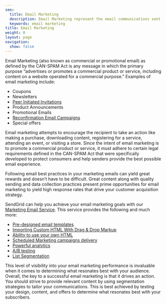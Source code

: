 ```yaml
---
seo:
  title: Email Marketing
  description: Email Marketing represent the email communications sent to promote a commercial product or service.
  keywords: email marketing
title: Email Marketing
weight: 0
layout: page
navigation:
  show: false
---
```


Email Marketing (also known as commercial or promotional email) as defined by the CAN-SPAM Act is any message in which the primary purpose “advertises or promotes a commercial product or service, including content on a website operated for a commercial purpose.” Examples of email marketing include:

* Coupons
* Newsletters
* [Peer Initiated Invitations]({{root_url}}/Glossary/peer_invitations.html)
* Product Announcements
* Promotional Emails
* [Reconfirmation Email Campaigns]({{root_url}}/Glossary/reconfirmation.html)
* Special offers

Email marketing attempts to encourage the recipient to take an action like making a purchase, downloading content, registering for a service, attending an event, or visiting a store. Since the intent of email marketing is to promote a commercial product or service, it must adhere to certain legal requirements defined in the CAN-SPAM Act that were specifically developed to protect consumers and help senders provide the best possible email experience.

Following email best practices in your marketing emails can yield great rewards and doesn’t have to be difficult. Great content along with quality sending and data collection practices present prime opportunities for email marketing to yield high response rates that drive your customer acquisition strategy.

SendGrid can help you achieve your email marketing goals with our [Marketing Email Service]({{site.site_url}}/solutions/email-marketing). This service provides the following and much more:

* [Pre-designed email templates]({{root_url}}/User_Guide/Marketing_Campaigns/templates.html)
* [Importing Custom HTML With Drag & Drop Markup]({{root_url}}/User_Guide/Marketing_Campaigns/design_editor.html#-Importing-Custom-HTML-With-Drag-&-Drop-Markup)
* [Ability to use your own HTML]({{root_url}}/User_Guide/Marketing_Campaigns/campaigns.html)
* [Scheduled Marketing campaigns delivery]({{root_url}}/API_Reference/Web_API_v3/Marketing_Campaigns/campaigns.html)
* [Powerful analytics]({{root_url}}/User_Guide/Statistics/index.html)
* [A/B testing]({{root_url}}/User_Guide/Marketing_Campaigns/a_b_testing.html)
* [List Segmentation]({{root_url}}/User_Guide/Marketing_Campaigns/Managing_Contacts/segmenting_your_contacts.html)

This level of visibility into your email marketing performance is invaluable when it comes to determining what resonates best with your audience. Overall, the key to a successful email marketing is that it drives an action. You should strive to provide relevant content by using segmentation strategies to tailor your communications. This is best achieved by testing your design, content, and offers to determine what resonates best with your subscribers.
